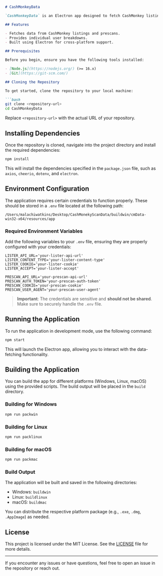 ```markdown
# CashMonkeyData

`CashMonkeyData` is an Electron app designed to fetch CashMonkey listing/prescan data and provide individual user details. The application gathers relevant data from CashMonkey, prescans, and listings, and breaks it down per user for easier analysis.

## Features

- Fetches data from CashMonkey listings and prescans.
- Provides individual user breakdowns.
- Built using Electron for cross-platform support.

## Prerequisites

Before you begin, ensure you have the following tools installed:

- [Node.js](https://nodejs.org/) (>= 16.x)
- [Git](https://git-scm.com/)

## Cloning the Repository

To get started, clone the repository to your local machine:

```bash
git clone <repository-url>
cd CashMonkeyData
```

Replace `<repository-url>` with the actual URL of your repository.

## Installing Dependencies

Once the repository is cloned, navigate into the project directory and install the required dependencies:

```bash
npm install
```

This will install the dependencies specified in the `package.json` file, such as `axios`, `cheerio`, `dotenv`, and `electron`.

## Environment Configuration

The application requires certain credentials to function properly. These should be stored in a `.env` file located at the following path:

```
/Users/malachiwatkins/Desktop/CashMonekyScanData/buildwin/cmData-win32-x64/resources/app
```

### Required Environment Variables

Add the following variables to your `.env` file, ensuring they are properly configured with your credentials:

```env
LISTER_API_URL='your-lister-api-url'
LISTER_CONTENT_TYPE='your-lister-content-type'
LISTER_COOKIE='your-lister-cookie'
LISTER_ACCEPT='your-lister-accept'

PRESCAN_API_URL='your-prescan-api-url'
PRESCAN_AUTH_TOKEN='your-prescan-auth-token'
PRESCAN_COOKIE='your-prescan-cookie'
PRESCAN_USER_AGENT='your-prescan-user-agent'
```

> **Important**: The credentials are sensitive and **should not be shared**. Make sure to securely handle the `.env` file.

## Running the Application

To run the application in development mode, use the following command:

```bash
npm start
```

This will launch the Electron app, allowing you to interact with the data-fetching functionality.

## Building the Application

You can build the app for different platforms (Windows, Linux, macOS) using the provided scripts. The build output will be placed in the `build` directory.

### Building for Windows

```bash
npm run packwin
```

### Building for Linux

```bash
npm run packlinux
```

### Building for macOS

```bash
npm run packmac
```

### Build Output

The application will be built and saved in the following directories:

- Windows: `buildwin`
- Linux: `buildlinux`
- macOS: `buildmac`

You can distribute the respective platform package (e.g., `.exe`, `.dmg`, `.AppImage`) as needed.

## License

This project is licensed under the MIT License. See the [LICENSE](LICENSE) file for more details.

---

If you encounter any issues or have questions, feel free to open an issue in the repository or reach out.
```